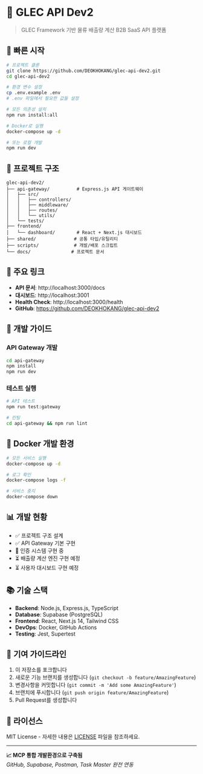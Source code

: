 # 🌱 GLEC API Dev2

> GLEC Framework 기반 물류 배출량 계산 B2B SaaS API 플랫폼

## 🚀 빠른 시작

```bash
# 프로젝트 클론
git clone https://github.com/DEOKHOKANG/glec-api-dev2.git
cd glec-api-dev2

# 환경 변수 설정
cp .env.example .env
# .env 파일에서 필요한 값들 설정

# 모든 의존성 설치
npm run install:all

# Docker로 실행
docker-compose up -d

# 또는 로컬 개발
npm run dev
```

## 📁 프로젝트 구조

```
glec-api-dev2/
├── api-gateway/          # Express.js API 게이트웨이
│   ├── src/
│   │   ├── controllers/
│   │   ├── middleware/
│   │   ├── routes/
│   │   └── utils/
│   └── tests/
├── frontend/
│   └── dashboard/        # React + Next.js 대시보드
├── shared/              # 공통 타입/유틸리티
├── scripts/             # 개발/배포 스크립트
└── docs/               # 프로젝트 문서
```

## 🔗 주요 링크

- **API 문서**: http://localhost:3000/docs
- **대시보드**: http://localhost:3001  
- **Health Check**: http://localhost:3000/health
- **GitHub**: https://github.com/DEOKHOKANG/glec-api-dev2

## 🧪 개발 가이드

### API Gateway 개발
```bash
cd api-gateway
npm install
npm run dev
```

### 테스트 실행
```bash
# API 테스트
npm run test:gateway

# 린팅
cd api-gateway && npm run lint
```

## 🐳 Docker 개발 환경

```bash
# 모든 서비스 실행
docker-compose up -d

# 로그 확인
docker-compose logs -f

# 서비스 중지
docker-compose down
```

## 📊 개발 현황

- ✅ 프로젝트 구조 설계
- ✅ API Gateway 기본 구현
- 🚧 인증 시스템 구현 중
- ⏳ 배출량 계산 엔진 구현 예정
- ⏳ 사용자 대시보드 구현 예정

## 📚 기술 스택

- **Backend**: Node.js, Express.js, TypeScript
- **Database**: Supabase (PostgreSQL)
- **Frontend**: React, Next.js 14, Tailwind CSS
- **DevOps**: Docker, GitHub Actions
- **Testing**: Jest, Supertest

## 🤝 기여 가이드라인

1. 이 저장소를 포크합니다
2. 새로운 기능 브랜치를 생성합니다 (`git checkout -b feature/AmazingFeature`)
3. 변경사항을 커밋합니다 (`git commit -m 'Add some AmazingFeature'`)
4. 브랜치에 푸시합니다 (`git push origin feature/AmazingFeature`)
5. Pull Request를 생성합니다

## 📄 라이선스

MIT License - 자세한 내용은 [LICENSE](LICENSE) 파일을 참조하세요.

---

**📈 MCP 통합 개발환경으로 구축됨**  
*GitHub, Supabase, Postman, Task Master 완전 연동*